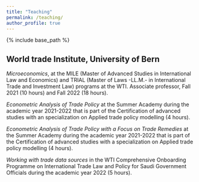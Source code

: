 ```yaml
---
title: "Teaching"
permalink: /teaching/
author_profile: true
---
```


{% include base_path %}


## World trade Institute, University of Bern

*Microeconomics*, at the MILE (Master of Advanced Studies in International Law and Economics) and 
TRIAL (Master of Laws -LL.M.- in International Trade and Investment Law) programs at the WTI.
Associate professor, Fall 2021 (10 hours) and Fall 2022 (18 hours).

*Econometric Analysis of Trade Policy* at the Summer Academy during the academic year 2021-2022 that is part of the Certification of advanced studies with an specialization on Applied trade policy modelling (4 hours).

*Econometric Analysis of Trade Policy with a Focus on Trade Remedies* at the Summer Academy during the academic year 2021-2022 that is part of the Certification of advanced studies with a specialization on Applied trade policy modelling (4 hours).

*Working with trade data sources* in the WTI Comprehensive Onboarding Programme on International Trade Law and Policy for Saudi Government Officials during the academic year 2022 (5 hours).

